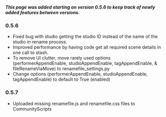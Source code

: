 ##### This page was added starting on version 0.5.6 to keep track of newly added features between versions.

### 0.5.6

- Fixed bug with studio getting the studio ID instead of the name of the studio in rename process.
- Improved performance by having code get all required scene details in one call to stash.
- To remove UI clutter, move rarely used options (performerAppendEnable, studioAppendEnable, tagAppendEnable, & fileRenameViaMove) to renamefile_settings.py
- Change options (performerAppendEnable, studioAppendEnable, tagAppendEnable) to default to True (enabled)

### 0.5.7

- Uploaded missing renamefile.js and renamefile.css files to CommunityScripts
